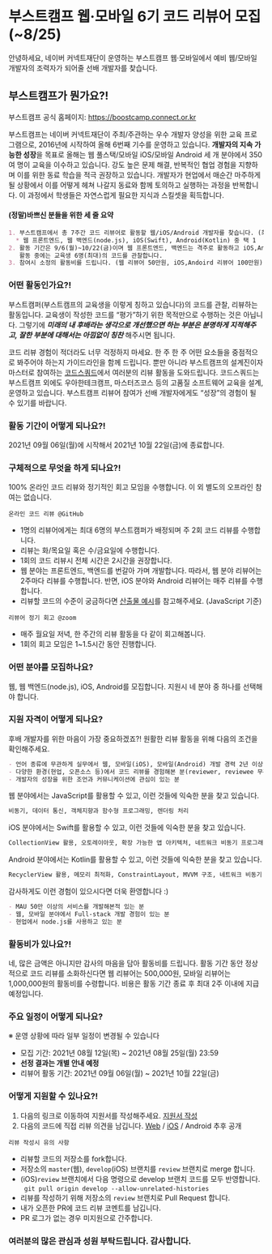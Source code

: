 # 부스트캠프 웹·모바일 6기 코드 리뷰어 모집(~8/25)
안녕하세요, 네이버 커넥트재단이 운영하는 부스트캠프 웹·모바일에서 예비 웹/모바일 개발자의 조력자가 되어줄 선배 개발자를 찾습니다.

## 부스트캠프가 뭔가요?!

부스트캠프 공식 홈페이지: https://boostcamp.connect.or.kr

부스트캠프는 네이버 커넥트재단이 주최/주관하는 우수 개발자 양성을 위한 교육 프로그램으로, 2016년에 시작하여 올해 6번째 기수를 운영하고 있습니다. **개발자의 지속 가능한 성장**을 목표로 올해는 웹 풀스택/모바일 iOS/모바일 Android 세 개 분야에서 350여 명이 교육을 이수하고 있습니다. 강도 높은 문제 해결, 반복적인 협업 경험을 지향하며 이를 위한 동료 학습을 적극 권장하고 있습니다. 개발자가 현업에서 매순간 마주하게 될 상황에서 이를 어떻게 헤쳐 나갈지 동료와 함께 토의하고 실행하는 과정을 반복합니다. 이 과정에서 학생들은 자연스럽게 필요한 지식과 스킬셋을 획득합니다.


#### (정말)바쁘신 분들을 위한 세 줄 요약
```markdown
1. 부스트캠프에서 총 7주간 코드 리뷰어로 활동할 웹/iOS/Android 개발자를 찾습니다. (최소 경력 2년 이상)
  * 웹 프론트엔드, 웹 백엔드(node.js), iOS(Swift), Android(Kotlin) 중 택 1
2. 활동 기간은 9/6(월)~10/22(금)이며 웹 프론트엔드, 백엔드는 격주로 활동하고 iOS,Android는 매주 활동합니다.
   활동 중에는 교육생 6명(최대)의 코드를 관찰합니다.
3. 참여시 소정의 활동비를 드립니다. (웹 리뷰어 50만원, iOS,Andoird 리뷰어 100만원)
```

### 어떤 활동인가요?!
부스트캠퍼(부스트캠프의 교육생을 이렇게 칭하고 있습니다)의 코드를 관찰, 리뷰하는 활동입니다. 교육생이 작성한 코드를 “평가”하기 위한 목적만으로 수행하는 것은 아닙니다. 그렇기에 **_미래의 내 후배라는 생각으로 개선했으면 하는 부분은 분명하게 지적해주고, 잘한 부분에 대해서는 아낌없이 칭찬_** 해주시면 됩니다. 

코드 리뷰 경험이 적더라도 너무 걱정하지 마세요. 한 주 한 주 어떤 요소들을 중점적으로 봐주어야 하는지 가이드라인을 함께 드립니다. 뿐만 아니라 부스트캠프의 설계진이자 마스터로 참여하는 [코드스쿼드](https://codesquad.kr)에서 여러분의 리뷰 활동을 도와드립니다. 코드스쿼드는 부스트캠프 외에도 우아한테크캠프, 마스터즈코스 등의 고품질 소프트웨어 교육을 설계, 운영하고 있습니다. 부스트캠프 리뷰어 참여가 선배 개발자에게도 “성장”의 경험이 될 수 있기를 바랍니다.

### 활동 기간이 어떻게 되나요?!
2021년 09월 06일(월)에 시작해서 2021년 10월 22일(금)에 종료합니다.

### 구체적으로 무엇을 하게 되나요?!
100% 온라인 코드 리뷰와 정기적인 회고 모임을 수행합니다. 이 외 별도의 오프라인 참여는 없습니다.

`온라인 코드 리뷰 @GitHub`
- 1명의 리뷰어에게는 최대 6명의 부스트캠퍼가 배정되며 주 2회 코드 리뷰를 수행합니다.
- 리뷰는 화/목요일 혹은 수/금요일에 수행합니다.
- 1회의 코드 리뷰시 전체 시간은 2시간을 권장합니다.
- 웹 분야는 프론트엔드, 백엔드를 번갈아 가며 개발합니다. 따라서, 웹 분야 리뷰어는 2주마다 리뷰를 수행합니다. 반면, iOS 분야와 Android 리뷰어는 매주 리뷰를 수행합니다.
- 리뷰할 코드의 수준이 궁금하다면 [산출물 예시](https://github.com/connectfoundation/review_webmobile6/tree/main/review_practice)를 참고해주세요. (JavaScript 기준)

`리뷰어 정기 회고 @zoom`
- 매주 월요일 저녁, 한 주간의 리뷰 활동을 다 같이 회고해봅니다.
- 1회의 회고 모임은 1~1.5시간 동안 진행합니다.

### 어떤 분야를 모집하나요?
웹, 웹 백엔드(node.js), iOS, Android를 모집합니다. 지원시 네 분야 중 하나를 선택해야 합니다.

### 지원 자격이 어떻게 되나요?
후배 개발자를 위한 마음이 가장 중요하겠죠?! 원활한 리뷰 활동을 위해 다음의 조건을 확인해주세요.
```markdown
- 언어 종류에 무관하게 실무에서 웹, 모바일(iOS), 모바일(Android) 개발 경력 2년 이상인 분
- 다양한 환경(현업, 오픈소스 등)에서 코드 리뷰를 경험해본 분(reviewer, reviewee 무관)
- 개발자의 성장을 위한 조언과 커뮤니케이션에 관심이 있는 분
```
웹 분야에서는 JavaScript를 활용할 수 있고, 이런 것들에 익숙한 분을 찾고 있습니다.
```markdown
비동기, 데이터 통신, 객체지향과 함수형 프로그래밍, 렌더링 처리
```
iOS 분야에서는 Swift를 활용할 수 있고, 이런 것들에 익숙한 분을 찾고 있습니다.
```markdown
CollectionView 활용, 오토레이아웃, 확장 가능한 앱 아키텍처, 네트워크 비동기 프로그래밍
```
Android 분야에서는 Kotlin를 활용할 수 있고, 이런 것들에 익숙한 분을 찾고 있습니다.
```markdown
RecyclerView 활용, 메모리 최적화, ConstraintLayout, MVVM 구조, 네트워크 비동기 프로그래밍
```

감사하게도 이런 경험이 있으시다면 더욱 환영합니다 :)
```markdown
- MAU 50만 이상의 서비스를 개발해본적 있는 분
- 웹, 모바일 분야에서 Full-stack 개발 경험이 있는 분
- 현업에서 node.js를 사용하고 있는 분
```

### 활동비가 있나요?!
네, 많은 금액은 아니지만 감사의 마음을 담아 활동비를 드립니다. 활동 기간 동안 정상적으로 코드 리뷰를 소화하신다면 웹 리뷰어는 500,000원, 모바일 리뷰어는 1,000,000원의 활동비를 수령합니다. 비용은 활동 기간 종료 후 최대 2주 이내에 지급 예정입니다.

### 주요 일정이 어떻게 되나요?
※ 운영 상황에 따라 일부 일정이 변경될 수 있습니다
-	모집 기간: 2021년 08월 12일(목) ~ 2021년 08월 25일(월) 23:59
-	**선정 결과는 개별 안내 예정** 
-	리뷰어 활동 기간: 2021년 09월 06일(월) ~ 2021년 10월 22일(금)

### 어떻게 지원할 수 있나요?!
1. 다음의 링크로 이동하여 지원서를 작성해주세요. [지원서 작성](http://naver.me/Ft8Sb02k)
2. 다음의 코드에 직접 리뷰 의견을 남깁니다. [Web](https://github.com/connectfoundation/review_webmobile6/tree/main/review_practice) / [iOS](https://github.com/boostcamp-3rd/iOS-teamA1) / Android 추후 공개

`리뷰 작성시 유의 사항`
 - 리뷰할 코드의 저장소를 fork합니다.
 - 저장소의 `master`(웹), `develop`(iOS) 브랜치를 `review` 브랜치로 merge 합니다.
 - (iOS)`review` 브랜치에서 다음 명령으로 develop 브랜치 코드를 모두 반영합니다. <br/>
 ` git pull origin develop --allow-unrelated-histories`
 - 리뷰를 작성하기 위해 저장소의 `review` 브랜치로 Pull Request 합니다.
 - 내가 오픈한 PR에 코드 리뷰 코멘트를 남깁니다.
 - PR 로그가 없는 경우 미지원으로 간주합니다.

### 여러분의 많은 관심과 성원 부탁드립니다. 감사합니다.
